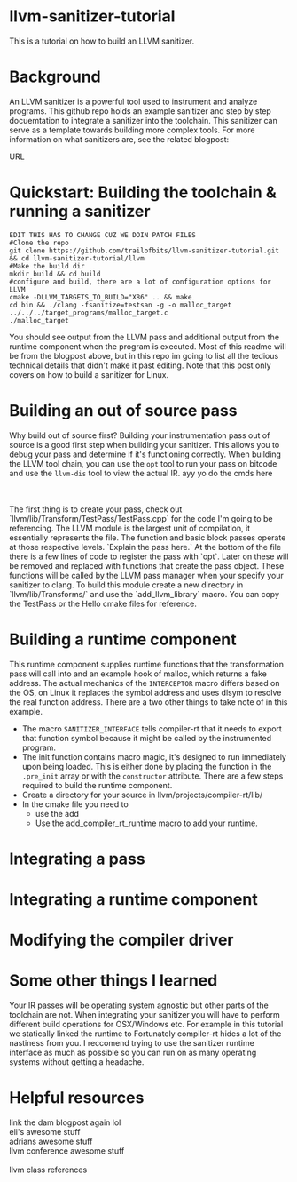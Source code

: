 # llvm-sanitizer-tutorial

This is a tutorial on how to build an LLVM sanitizer. 

# Background 
An LLVM sanitizer is a powerful tool used to instrument and analyze programs. This github repo holds an example sanitizer and step by step docuemtation to integrate a sanitizer into the toolchain. This sanitizer can serve as a template towards building more complex tools. For more information on what sanitizers are, see the related blogpost: 

URL

# Quickstart: Building the toolchain & running a sanitizer 
 
```
EDIT THIS HAS TO CHANGE CUZ WE DOIN PATCH FILES
#Clone the repo
git clone https://github.com/trailofbits/llvm-sanitizer-tutorial.git && cd llvm-sanitizer-tutorial/llvm 
#Make the build dir 
mkdir build && cd build 
#configure and build, there are a lot of configuration options for LLVM
cmake -DLLVM_TARGETS_TO_BUILD="X86" .. && make
cd bin && ./clang -fsanitize=testsan -g -o malloc_target ../../../target_programs/malloc_target.c
./malloc_target
```
You should see output from the LLVM pass and additional output from the runtime component when the program is executed. Most of this readme will be from the blogpost above, but in this repo im going to list all the tedious technical details that didn't make it past editing. Note that this post only covers on how to build a sanitizer for Linux. 

# Building an out of source pass 
Why build out of source first? Building your instrumentation pass out of source is a good first step when building your sanitizer. This allows you to debug your pass and determine if it's functioning correctly. When building the LLVM tool chain, you can use the `opt` tool to run your pass on bitcode and use the `llvm-dis` tool to view the actual IR. 
ayy yo do the cmds here 

<br/>
<br/>
The first thing is to create your pass, check out `llvm/lib/Transform/TestPass/TestPass.cpp` for the code I'm going to be referencing. The LLVM module is the largest unit of compilation, it essentially represents the file. The function and basic block passes operate at those respective levels. `Explain the pass here.` At the bottom of the file there is a few lines of code to register the pass with `opt`. Later on these will be removed and replaced with functions that create the pass object. These functions will be called by the LLVM pass manager when your specify your sanitizer to clang. To build this module create a new directory in `llvm/lib/Transforms/` and use the `add_llvm_library` macro. You can copy the TestPass or the Hello cmake files for reference. 

# Building a runtime component 
This runtime component supplies runtime functions that the transformation pass will call into and an example hook of malloc, which returns a fake address. The actual mechanics of the `INTERCEPTOR` macro differs based on the OS, on Linux it replaces the symbol address and uses dlsym to resolve the real function address. There are a two other things to take note of in this example. 
* The macro `SANITIZER_INTERFACE` tells compiler-rt that it needs to export that function symbol because it might be called by the instrumented program. 
* The init function contains macro magic, it's designed to run immediately upon being loaded. This is either done by placing the function in the `.pre_init` array or with the `constructor` attribute. 
There are a few steps required to build the runtime component. 
* Create a directory for your source in llvm/projects/compiler-rt/lib/ 
* In the cmake file you need to 
  * use the add
  * Use the add_compiler_rt_runtime macro to add your runtime.

# Integrating a pass 

# Integrating a runtime component 

# Modifying the compiler driver

# Some other things I learned 
Your IR passes will be operating system agnostic but other parts of the toolchain are not. When integrating your sanitizer you will have to perform different build operations for OSX/Windows etc. For example in this tutorial we statically linked the runtime to  Fortunately compiler-rt hides a lot of the nastiness from you. I reccomend trying to use the sanitizer runtime interface as much as possible so you can run on as many operating systems without getting a headache. <br/> 

# Helpful resources 
link the dam blogpost again lol <br/>
eli's awesome stuff <br/>
adrians awesome stuff <br/>
llvm conference awesome stuff <br/>  
llvm class references   
